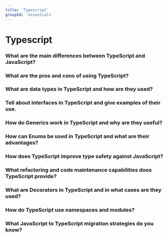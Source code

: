 ```yaml
---
title: 'Typescript'
groupId: 'essentials'
---
```

# Typescript

### What are the main differences between TypeScript and JavaScript?
### What are the pros and cons of using TypeScript?
### What are data types in TypeScript and how are they used?
### Tell about interfaces in TypeScript and give examples of their use.
### How do Generics work in TypeScript and why are they useful?
### How can Enums be used in TypeScript and what are their advantages?
### How does TypeScript improve type safety against JavaScript?
### What refactoring and code maintenance capabilities does TypeScript provide?
### What are Decorators in TypeScript and in what cases are they used?
### How do TypeScript use namespaces and modules?
### What JavaScript to TypeScript migration strategies do you know?
